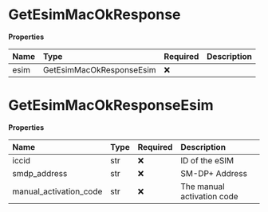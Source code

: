 # GetEsimMacOkResponse

**Properties**

| Name | Type                     | Required | Description |
| :--- | :----------------------- | :------- | :---------- |
| esim | GetEsimMacOkResponseEsim | ❌       |             |

# GetEsimMacOkResponseEsim

**Properties**

| Name                   | Type | Required | Description                |
| :--------------------- | :--- | :------- | :------------------------- |
| iccid                  | str  | ❌       | ID of the eSIM             |
| smdp_address           | str  | ❌       | SM-DP+ Address             |
| manual_activation_code | str  | ❌       | The manual activation code |

<!-- This file was generated by liblab | https://liblab.com/ -->
